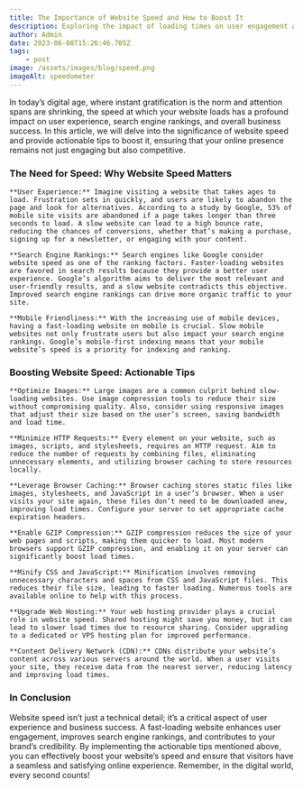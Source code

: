 ```yaml
---
title: The Importance of Website Speed and How to Boost It
description: Exploring the impact of loading times on user engagement and search rankings, along with practical tips to optimize website speed.
author: Admin
date: 2023-06-08T15:26:46.705Z
tags:
    - post
image: /assets/images/blog/speed.png
imageAlt: speedometer
---
```


In today’s digital age, where instant gratification is the norm and attention spans are shrinking, the speed at which your website loads has a profound impact on user experience, search engine rankings, and overall business success. In this article, we will delve into the significance of website speed and provide actionable tips to boost it, ensuring that your online presence remains not just engaging but also competitive.

### The Need for Speed: Why Website Speed Matters

    **User Experience:** Imagine visiting a website that takes ages to load. Frustration sets in quickly, and users are likely to abandon the page and look for alternatives. According to a study by Google, 53% of mobile site visits are abandoned if a page takes longer than three seconds to load. A slow website can lead to a high bounce rate, reducing the chances of conversions, whether that’s making a purchase, signing up for a newsletter, or engaging with your content.

    **Search Engine Rankings:** Search engines like Google consider website speed as one of the ranking factors. Faster-loading websites are favored in search results because they provide a better user experience. Google’s algorithm aims to deliver the most relevant and user-friendly results, and a slow website contradicts this objective. Improved search engine rankings can drive more organic traffic to your site.

    **Mobile Friendliness:** With the increasing use of mobile devices, having a fast-loading website on mobile is crucial. Slow mobile websites not only frustrate users but also impact your search engine rankings. Google’s mobile-first indexing means that your mobile website’s speed is a priority for indexing and ranking.

### Boosting Website Speed: Actionable Tips

    **Optimize Images:** Large images are a common culprit behind slow-loading websites. Use image compression tools to reduce their size without compromising quality. Also, consider using responsive images that adjust their size based on the user’s screen, saving bandwidth and load time.

    **Minimize HTTP Requests:** Every element on your website, such as images, scripts, and stylesheets, requires an HTTP request. Aim to reduce the number of requests by combining files, eliminating unnecessary elements, and utilizing browser caching to store resources locally.

    **Leverage Browser Caching:** Browser caching stores static files like images, stylesheets, and JavaScript in a user’s browser. When a user visits your site again, these files don’t need to be downloaded anew, improving load times. Configure your server to set appropriate cache expiration headers.

    **Enable GZIP Compression:** GZIP compression reduces the size of your web pages and scripts, making them quicker to load. Most modern browsers support GZIP compression, and enabling it on your server can significantly boost load times.

    **Minify CSS and JavaScript:** Minification involves removing unnecessary characters and spaces from CSS and JavaScript files. This reduces their file size, leading to faster loading. Numerous tools are available online to help with this process.

    **Upgrade Web Hosting:** Your web hosting provider plays a crucial role in website speed. Shared hosting might save you money, but it can lead to slower load times due to resource sharing. Consider upgrading to a dedicated or VPS hosting plan for improved performance.

    **Content Delivery Network (CDN):** CDNs distribute your website’s content across various servers around the world. When a user visits your site, they receive data from the nearest server, reducing latency and improving load times.

### In Conclusion

Website speed isn’t just a technical detail; it’s a critical aspect of user experience and business success. A fast-loading website enhances user engagement, improves search engine rankings, and contributes to your brand’s credibility. By implementing the actionable tips mentioned above, you can effectively boost your website’s speed and ensure that visitors have a seamless and satisfying online experience. Remember, in the digital world, every second counts!